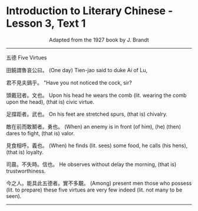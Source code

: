 # Introduction to Literary Chinese - Lesson 3, Text 1

<center>Adapted from the 1927 book by J. Brandt</center>

---

五德
Five Virtues

田饒謂魯哀公曰。
(One day) Tien-jao said to duke Ai of Lu,

君不見夫鷄乎。
"Have you not noticed the cock, sir?

頭戴冠者。文也。
Upon his head he wears the comb (lit. wearing the comb upon the head), (that is) civic virtue.

足撐距者。武也。
On his feet are stretched spurs, (that is) chivalry.

敵在前而敢鬭者。勇也。
(When) an enemy is in front (of him), (he) (then) dares to fight, (that is) valor.

見食相呼。義也。
(When) he finds (lit. sees) some food, he calls (his hens), (that is) loyalty.

司晨。不失時。信也。
He observes without delay the morning, (that is) trustworthiness.

今之人。能具此五德者。實不多覯。
(Among) present men those who possess (lit. to prepare) these five virtues are very few indeed (lit. not many to be seen).

---

